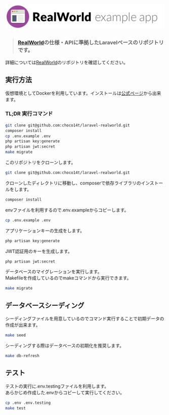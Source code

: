 # ![RealWorld Example App](logo.png)

> ### [RealWorld](https://github.com/gothinkster/realworld)の仕様・APIに準拠したLaravelベースのリポジトリです。

詳細については[RealWorld](https://github.com/gothinkster/realworld)のリポジトリを確認してください。

## 実行方法

仮想環境としてDockerを利用しています。インストールは[公式ページ](https://docs.docker.com/install/)から出来ます。

### TL;DR 実行コマンド

```sh
git clone git@github.com:choco14t/laravel-realworld.git
composer install
cp .env.example .env
php artisan key:generate
php artisan jwt:secret
make migrate
```

このリポジトリをクローンします。

```sh
git clone git@github.com:choco14t/laravel-realworld.git
```

クローンしたディレクトリに移動し、composerで依存ライブラリのインストールをします。<br>

```sh
composer install
```

envファイルを利用するので.env.exampleからコピーします。

```sh
cp .env.example .env
```

アプリケーションキーの生成をします。

```sh
php artisan key:generate
```

JWT認証用のキーを生成します。

```sh
php artisan jwt:secret
```

データベースのマイグレーションを実行します。<br>
Makefileを作成しているのでmakeコマンドから実行できます。

```sh
make migrate
```

## データベースシーディング

シーディングファイルを用意しているのでコマンド実行することで初期データの作成が出来ます。

```sh
make seed
```

シーディングする際はデータベースの初期化を推奨します。

```sh
make db-refresh
```

## テスト

テストの実行に.env.testingファイルを利用します。<br>
あらかじめ作成した.envからコピーして実行してください。

```sh
cp .env .env.testing
make test
```
